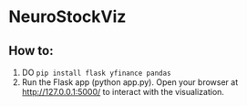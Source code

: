 # NeuroStockViz

## How to:
1. DO ```pip install flask yfinance pandas```
2. Run the Flask app (python app.py). Open your browser at http://127.0.0.1:5000/ to interact with the visualization.
